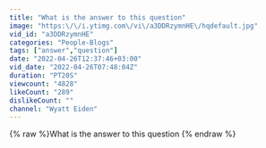 ```yaml
---
title: "What is the answer to this question"
image: "https:\/\/i.ytimg.com\/vi\/a3DDRzymnHE\/hqdefault.jpg"
vid_id: "a3DDRzymnHE"
categories: "People-Blogs"
tags: ["answer","question"]
date: "2022-04-26T12:37:46+03:00"
vid_date: "2022-04-26T07:48:04Z"
duration: "PT20S"
viewcount: "4828"
likeCount: "289"
dislikeCount: ""
channel: "Wyatt Eiden"
---
```

{% raw %}What is the answer to this question {% endraw %}
